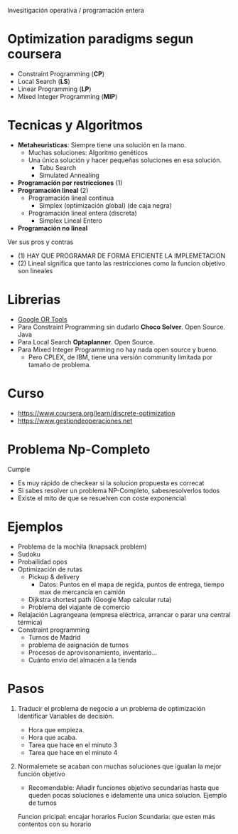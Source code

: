 Invesitigación operativa / programación entera


# Optimization paradigms segun coursera
- Constraint Programming (**CP**)
- Local Search (**LS**)
- Linear Programming (**LP**)
- Mixed Integer Programming (**MIP**)

# Tecnicas y Algoritmos

- **Metaheuristicas**: Siempre tiene una solución en la mano.
  - Muchas soluciones: Algoritmo genéticos
  - Una única solución y hacer pequeñas soluciones en esa solución.
    - Tabu Search
    - Simulated Annealing
- **Programación por restricciones** (1)
- **Programación lineal** (2)
  - Programación lineal continua
    - Simplex (optimización global) (de caja negra)
  - Programación lineal entera (discreta)
    - Simplex Lineal Entero
- **Programación no lineal**



Ver sus pros y contras
- (1) HAY QUE PROGRAMAR DE FORMA EFICIENTE LA IMPLEMETACION
- (2) Lineal significa que tanto las restricciones como la funcion objetivo son lineales

# Librerias
- [Google OR Tools](https://developers.google.com/optimization)
- Para Constraint Programming sin dudarlo **Choco Solver**. Open Source. Java
- Para Local Search **Optaplanner**. Open Source.
- Para Mixed Integer Programming no hay nada open source y bueno.
  - Pero CPLEX, de IBM, tiene una versión community limitada por tamaño de problema.


# Curso
- https://www.coursera.org/learn/discrete-optimization
- https://www.gestiondeoperaciones.net

# Problema Np-Completo
Cumple
- Es muy rápido de checkear si la solucion propuesta es correcat
- Si sabes resolver un problema NP-Completo, sabesresolverlos todos
- Existe el mito de que se resuelven con coste exponencial

# Ejemplos

- Problema de la mochila (knapsack problem)
- Sudoku
- Probailidad opos
- Optimización de rutas
  - Pickup & delivery
    - Datos: Puntos en el mapa de regida, puntos de entrega, tiempo max de mercancía en camión
  - Dijkstra shortest path (Google Map calcular ruta)
  - Problema del viajante de comercio
- Relajación Lagrangeana (empresa eléctrica, arrancar o parar una central térmica)
- Constraint programming
  - Turnos de Madrid
  - problema de asignación de turnos
  - Procesos de aprovisonamiento, inventario...
  - Cuánto envío del almacén a la tienda

# Pasos

1. Traducir el problema de negocio a un problema de optimización
   Identificar Variables de decisión.
   - Hora que empieza.
   - Hora que acaba.
   - Tarea que hace en el minuto 3
   - Tarea que hace en el minuto 4

2. Normalemete se acaban con muchas soluciones que igualan la mejor función objetivo
   - Recomendable: Añadir funciones objetivo secundarias hasta que queden pocas soluciones e idelamente una unica solucion. Ejemplo de turnos

   Funcion pricipal: encajar horarios
   Fucion Scundaria: que esten más contentos con su horario




